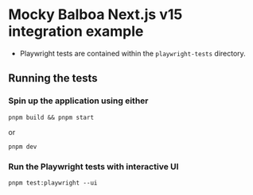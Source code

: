 # Mocky Balboa Next.js v15 integration example

- Playwright tests are contained within the `playwright-tests` directory.

## Running the tests

### Spin up the application using either

```
pnpm build && pnpm start
```

or

```
pnpm dev
```

### Run the Playwright tests with interactive UI

```
pnpm test:playwright --ui
```
